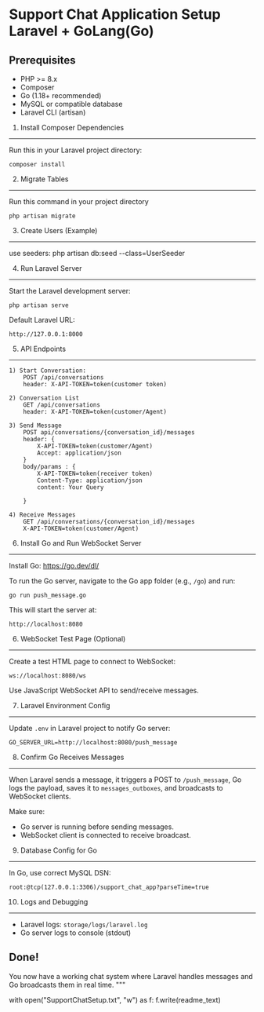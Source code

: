 Support Chat Application Setup Laravel + GoLang(Go)
==============================

Prerequisites
-------------
- PHP >= 8.x
- Composer
- Go (1.18+ recommended)
- MySQL or compatible database
- Laravel CLI (artisan)

1. Install Composer Dependencies
--------------------------------
Run this in your Laravel project directory:

    composer install

2. Migrate Tables
--------------------------
Run this command in your project directory
    
    php artisan migrate

3. Create Users (Example)
--------------------------
use seeders:
    php artisan db:seed --class=UserSeeder

4. Run Laravel Server
---------------------
Start the Laravel development server:

    php artisan serve

Default Laravel URL:

    http://127.0.0.1:8000

5. API Endpoints
----------------
    1) Start Conversation:
        POST /api/conversations
        header: X-API-TOKEN=token(customer token)

    2) Conversation List
        GET /api/conversations
        header: X-API-TOKEN=token(customer/Agent)
    
    3) Send Message
        POST api/conversations/{conversation_id}/messages
        header: {
            X-API-TOKEN=token(customer/Agent)
            Accept: application/json
        }
        body/params : {
            X-API-TOKEN=token(receiver token)
            Content-Type: application/json
            content: Your Query

        } 
    
    4) Receive Messages
        GET /api/conversations/{conversation_id}/messages
        X-API-TOKEN=token(customer/Agent)


6. Install Go and Run WebSocket Server
--------------------------------------

Install Go: https://go.dev/dl/

To run the Go server, navigate to the Go app folder (e.g., `/go`) and run:

    go run push_message.go

This will start the server at:

    http://localhost:8080

6. WebSocket Test Page (Optional)
---------------------------------
Create a test HTML page to connect to WebSocket:

    ws://localhost:8080/ws

Use JavaScript WebSocket API to send/receive messages.

7. Laravel Environment Config
-----------------------------
Update `.env` in Laravel project to notify Go server:

    GO_SERVER_URL=http://localhost:8080/push_message

8. Confirm Go Receives Messages
-------------------------------
When Laravel sends a message, it triggers a POST to `/push_message`, Go logs the payload, saves it to `messages_outboxes`, and broadcasts to WebSocket clients.

Make sure:
- Go server is running before sending messages.
- WebSocket client is connected to receive broadcast.

9. Database Config for Go
--------------------------
In Go, use correct MySQL DSN:

    root:@tcp(127.0.0.1:3306)/support_chat_app?parseTime=true

10. Logs and Debugging
-----------------------
- Laravel logs: `storage/logs/laravel.log`
- Go server logs to console (stdout)

Done!
-----
You now have a working chat system where Laravel handles messages and Go broadcasts them in real time.
"""

with open("SupportChatSetup.txt", "w") as f:
    f.write(readme_text)
